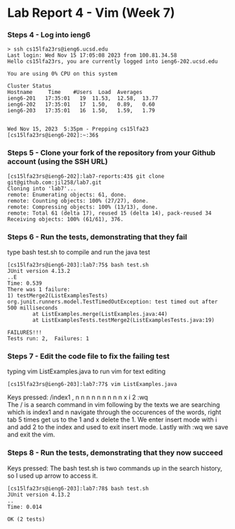 # Lab Report 4 - Vim (Week 7)

### Steps 4 - Log into ieng6
```
> ssh cs15lfa23rs@ieng6.ucsd.edu
Last login: Wed Nov 15 17:05:08 2023 from 100.81.34.58
Hello cs15lfa23rs, you are currently logged into ieng6-202.ucsd.edu

You are using 0% CPU on this system

Cluster Status 
Hostname     Time    #Users  Load  Averages  
ieng6-201   17:35:01   19  11.53,  12.58,  13.77
ieng6-202   17:35:01   17  1.50,   0.89,   0.60
ieng6-203   17:35:01   16  1.50,   1.59,   1.79

 
Wed Nov 15, 2023  5:35pm - Prepping cs15lfa23
[cs15lfa23rs@ieng6-202]:~:36$
```
### Steps 5 - Clone your fork of the repository from your Github account (using the SSH URL)
```
[cs15lfa23rs@ieng6-202]:lab7-reports:43$ git clone git@github.com:jil258/lab7.git
Cloning into 'lab7'...
remote: Enumerating objects: 61, done.
remote: Counting objects: 100% (27/27), done.
remote: Compressing objects: 100% (13/13), done.
remote: Total 61 (delta 17), reused 15 (delta 14), pack-reused 34
Receiving objects: 100% (61/61), 376.
```

### Steps 6 - Run the tests, demonstrating that they fail
type bash test.sh to compile and run the java test
```
[cs15lfa23rs@ieng6-203]:lab7:75$ bash test.sh 
JUnit version 4.13.2
..E
Time: 0.539
There was 1 failure:
1) testMerge2(ListExamplesTests)
org.junit.runners.model.TestTimedOutException: test timed out after 500 milliseconds
        at ListExamples.merge(ListExamples.java:44)
        at ListExamplesTests.testMerge2(ListExamplesTests.java:19)

FAILURES!!!
Tests run: 2,  Failures: 1
```

### Steps 7 - Edit the code file to fix the failing test

typing vim ListExamples.java <enter> to run vim for text editing
```
[cs15lfa23rs@ieng6-203]:lab7:77$ vim ListExamples.java
```

Keys pressed: /index1 <enter>, n n n n n n n n n <right><right><right><right><right> x i 2 <esc> :wq \
The / is a search command in vim following by the texts we are searching which is index1 and n navigate through the occurences of the words, right tab 5 times get us to the 1 and x delete the 1. We enter insert mode with i and add 2 to the index and used <esc> to exit insert mode. Lastly with :wq we save and exit the vim.

### Steps 8 - Run the tests, demonstrating that they now succeed

Keys pressed: <up><up><enter> The bash test.sh is two commands up in the search history, so I used up arrow to access it. 
```
[cs15lfa23rs@ieng6-203]:lab7:78$ bash test.sh 
JUnit version 4.13.2
..
Time: 0.014

OK (2 tests)
```





